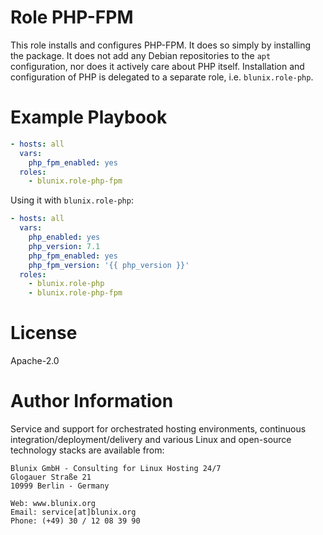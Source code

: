 # Role PHP-FPM

This role installs and configures PHP-FPM. It does so simply by installing the package. It does not
add any Debian repositories to the `apt` configuration, nor does it actively care about PHP itself.
Installation and configuration of PHP is delegated to a separate role, i.e. `blunix.role-php`.

# Example Playbook

```yaml
- hosts: all
  vars:
    php_fpm_enabled: yes
  roles:
    - blunix.role-php-fpm
```

Using it with `blunix.role-php`:
```yaml
- hosts: all
  vars:
    php_enabled: yes
    php_version: 7.1
    php_fpm_enabled: yes
    php_fpm_version: '{{ php_version }}'
  roles:
    - blunix.role-php
    - blunix.role-php-fpm
```

# License

Apache-2.0

# Author Information

Service and support for orchestrated hosting environments,
continuous integration/deployment/delivery and various Linux
and open-source technology stacks are available from:

```
Blunix GmbH - Consulting for Linux Hosting 24/7
Glogauer Straße 21
10999 Berlin - Germany

Web: www.blunix.org
Email: service[at]blunix.org
Phone: (+49) 30 / 12 08 39 90
```
